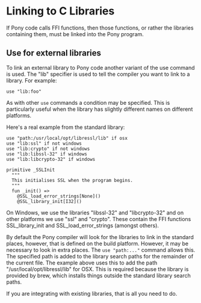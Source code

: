 # Linking to C Libraries

If Pony code calls FFI functions, then those functions, or rather the libraries containing them, must be linked into the Pony program.

## Use for external libraries

To link an external library to Pony code another variant of the use command is used. The "lib" specifier is used to tell the compiler you want to link to a library. For example:

```pony
use "lib:foo"
```

As with other `use` commands a condition may be specified. This is particularly useful when the library has slightly different names on different platforms.

Here's a real example from the standard library:

```pony
use "path:/usr/local/opt/libressl/lib" if osx
use "lib:ssl" if not windows
use "lib:crypto" if not windows
use "lib:libssl-32" if windows
use "lib:libcrypto-32" if windows

primitive _SSLInit
  """
  This initialises SSL when the program begins.
  """
  fun _init() =>
    @SSL_load_error_strings[None]()
    @SSL_library_init[I32]()
```

On Windows, we use the libraries "libssl-32" and "libcrypto-32" and on other platforms we use "ssl" and "crypto". These contain the FFI functions SSL_library_init and SSL_load_error_strings (amongst others).

By default the Pony compiler will look for the libraries to link in the standard places, however, that is defined on the build platform. However, it may be necessary to look in extra places. The `use "path:..."` command allows this. The specified path is added to the library search paths for the remainder of the current file. The example above uses this to add the path "/usr/local/opt/libressl/lib" for OSX. This is required because the library is provided by brew, which installs things outside the standard library search paths.

If you are integrating with existing libraries, that is all you need to do.
